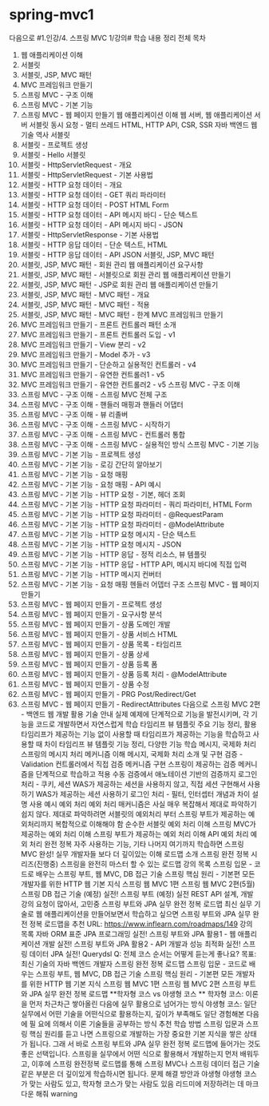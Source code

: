# spring-mvc1
다음으로
#1.인강/4. 스프링 MVC 1/강의#
학습 내용 정리
전체 목차
1. 웹 애플리케이션 이해
2. 서블릿
3. 서블릿, JSP, MVC 패턴
4. MVC 프레임워크 만들기
5. 스프링 MVC - 구조 이해
6. 스프링 MVC - 기본 기능
7. 스프링 MVC - 웹 페이지 만들기
웹 애플리케이션 이해
웹 서버, 웹 애플리케이션 서버
서블릿
동시 요청 - 멀티 쓰레드
HTML, HTTP API, CSR, SSR
자바 백엔드 웹 기술 역사
서블릿
2. 서블릿 - 프로젝트 생성
2. 서블릿 - Hello 서블릿
2. 서블릿 - HttpServletRequest - 개요
2. 서블릿 - HttpServletRequest - 기본 사용법
2. 서블릿 - HTTP 요청 데이터 - 개요
2. 서블릿 - HTTP 요청 데이터 - GET 쿼리 파라미터
2. 서블릿 - HTTP 요청 데이터 - POST HTML Form
2. 서블릿 - HTTP 요청 데이터 - API 메시지 바디 - 단순 텍스트
2. 서블릿 - HTTP 요청 데이터 - API 메시지 바디 - JSON
2. 서블릿 - HttpServletResponse - 기본 사용법
2. 서블릿 - HTTP 응답 데이터 - 단순 텍스트, HTML
2. 서블릿 - HTTP 응답 데이터 - API JSON
서블릿, JSP, MVC 패턴
3. 서블릿, JSP, MVC 패턴 - 회원 관리 웹 애플리케이션 요구사항
3. 서블릿, JSP, MVC 패턴 - 서블릿으로 회원 관리 웹 애플리케이션 만들기
3. 서블릿, JSP, MVC 패턴 - JSP로 회원 관리 웹 애플리케이션 만들기
3. 서블릿, JSP, MVC 패턴 - MVC 패턴 - 개요
3. 서블릿, JSP, MVC 패턴 - MVC 패턴 - 적용
3. 서블릿, JSP, MVC 패턴 - MVC 패턴 - 한계
MVC 프레임워크 만들기
4. MVC 프레임워크 만들기 - 프론트 컨트롤러 패턴 소개
4. MVC 프레임워크 만들기 - 프론트 컨트롤러 도입 - v1
4. MVC 프레임워크 만들기 - View 분리 - v2
4. MVC 프레임워크 만들기 - Model 추가 - v3
4. MVC 프레임워크 만들기 - 단순하고 실용적인 컨트롤러 - v4
4. MVC 프레임워크 만들기 - 유연한 컨트롤러1 - v5
4. MVC 프레임워크 만들기 - 유연한 컨트롤러2 - v5
스프링 MVC - 구조 이해
5. 스프링 MVC - 구조 이해 - 스프링 MVC 전체 구조
5. 스프링 MVC - 구조 이해 - 핸들러 매핑과 핸들러 어댑터
5. 스프링 MVC - 구조 이해 - 뷰 리졸버
5. 스프링 MVC - 구조 이해 - 스프링 MVC - 시작하기
5. 스프링 MVC - 구조 이해 - 스프링 MVC - 컨트롤러 통합
5. 스프링 MVC - 구조 이해 - 스프링 MVC - 실용적인 방식
스프링 MVC - 기본 기능
6. 스프링 MVC - 기본 기능 - 프로젝트 생성
6. 스프링 MVC - 기본 기능 - 로깅 간단히 알아보기
6. 스프링 MVC - 기본 기능 - 요청 매핑
6. 스프링 MVC - 기본 기능 - 요청 매핑 - API 예시
6. 스프링 MVC - 기본 기능 - HTTP 요청 - 기본, 헤더 조회
6. 스프링 MVC - 기본 기능 - HTTP 요청 파라미터 - 쿼리 파라미터, HTML Form
6. 스프링 MVC - 기본 기능 - HTTP 요청 파라미터 - @RequestParam
6. 스프링 MVC - 기본 기능 - HTTP 요청 파라미터 - @ModelAttribute
6. 스프링 MVC - 기본 기능 - HTTP 요청 메시지 - 단순 텍스트
6. 스프링 MVC - 기본 기능 - HTTP 요청 메시지 - JSON
6. 스프링 MVC - 기본 기능 - HTTP 응답 - 정적 리소스, 뷰 템플릿
6. 스프링 MVC - 기본 기능 - HTTP 응답 - HTTP API, 메시지 바디에 직접 입력
6. 스프링 MVC - 기본 기능 - HTTP 메시지 컨버터
6. 스프링 MVC - 기본 기능 - 요청 매핑 헨들러 어뎁터 구조
스프링 MVC - 웹 페이지 만들기
7. 스프링 MVC - 웹 페이지 만들기 - 프로젝트 생성
7. 스프링 MVC - 웹 페이지 만들기 - 요구사항 분석
7. 스프링 MVC - 웹 페이지 만들기 - 상품 도메인 개발
7. 스프링 MVC - 웹 페이지 만들기 - 상품 서비스 HTML
7. 스프링 MVC - 웹 페이지 만들기 - 상품 목록 - 타임리프
7. 스프링 MVC - 웹 페이지 만들기 - 상품 상세
7. 스프링 MVC - 웹 페이지 만들기 - 상품 등록 폼
7. 스프링 MVC - 웹 페이지 만들기 - 상품 등록 처리 - @ModelAttribute
7. 스프링 MVC - 웹 페이지 만들기 - 상품 수정
7. 스프링 MVC - 웹 페이지 만들기 - PRG Post/Redirect/Get 
7. 스프링 MVC - 웹 페이지 만들기 - RedirectAttributes
다음으로
스프링 MVC 2편 - 백엔드 웹 개발 활용 기술 안내
실제 예제에 단계적으로 기능을 발전시키며, 각 기능을 코드로 개발하면서 자연스럽게 학습
타임리프 뷰 템플릿 주요 기능 정리, 활용
타임리프가 제공하는 기능 없이 사용할 때
타임리프가 제공하는 기능을 학습하고 사용할 때 차이
타임리프 뷰 템플릿 기능 정리, 다양한 기능 학습
메시지, 국제화 처리
스프링의 메시지 처리 메커니즘 이해
메시지, 국제화 처리 소개 및 구현
검증 - Validation
컨트롤러에서 직접 검증 메커니즘 구현
스프링이 제공하는 검증 메커니즘을 단계적으로 학습하고 적용
수동 검증에서 애노테이션 기반의 검증까지
로그인 처리 - 쿠키, 세션
WAS가 제공하는 세션을 사용하지 않고, 직접 세션 구현해서 사용하기
WAS가 제공하는 세션 사용하기
로그인 처리 - 필터, 인터셉터
개념과 차이 설명
사용 예시
예외 처리
예외 처리 매커니즘은 사실 매우 복잡해서 제대로 파악하기 쉽지 않다.
제대로 파악하려면 서블릿의 예외처리 부터 스프링 부트가 제공하는 예외처리까지 복합적으로 이해해야 함
순수한 서블릿 예외 처리 이해
스프링 MVC가 제공하는 예외 처리 이해
스프링 부트가 제공하는 예외 처리 이해
API 예외 처리
예외 처리 완전 정복
자주 사용하는 기능, 기타
나머지
여기까지 학습하면 스프링 MVC 완성!
실무 개발자들 보다 더 깊이있는 이해
로드맵 소개
스프링 완전 정복 시리즈(진행중)
스프링을 완전히 마스터 할 수 있는 로드맵
강의 목록
스프링 입문 - 코드로 배우는 스프링 부트, 웹 MVC, DB 접근 기술
스프링 핵심 원리 - 기본편
모든 개발자를 위한 HTTP 웹 기본 지식
스프링 웹 MVC 1편
스프링 웹 MVC 2편(5월)
스프링 DB 접근 기술 (예정)
실전! 스프링 부트 (예정)
실전 REST API 설계, 개발 강의 요청이 많아서, 고민중
스프링 부트와 JPA 실무 완전 정복 로드맵
최신 실무 기술로 웹 애플리케이션을 만들어보면서 학습하고 싶으면 스프링 부트와 JPA 실무 완전 정복 로드맵을 추천
URL: https://www.inflearn.com/roadmaps/149
강의 목록
자바 ORM 표준 JPA 프로그래밍
실전! 스프링 부트와 JPA 활용1 - 웹 애플리케이션 개발
실전! 스프링 부트와 JPA 활용2 - API 개발과 성능 최적화
실전! 스프링 데이터 JPA
실전! Querydsl
Q: 전체 코스 순서는 어떻게 듣는게 좋나요?
목표: 최신 기술의 자바 백엔드 개발자
스프링 완전 정복 로드맵
스프링 입문 - 코드로 배우는 스프링 부트, 웹 MVC, DB 접근 기술
스프링 핵심 원리 - 기본편
모든 개발자를 위한 HTTP 웹 기본 지식
스프링 웹 MVC 1편
스프링 웹 MVC 2편
스프링 부트와 JPA 실무 완전 정복 로드맵
**학자형 코스 vs 야생형 코스
**
학자형 코스: 이론을 먼저 차근차근 쌓아올린 다음에 실무 활용으로 넘어가는 방식
야생형 코스: 일단 실무에서 어떤 기술을 어떤식으로 활용하는지, 깊이가 부족해도 일단 경험해본 다음에 필
요에 의해서 이론 기술들을 공부하는 방식
추천 학습 방법
스프링 입문과 스프링 핵심 원리를 듣고 나면 스프링으로 개발하는 가장 중요한 기본 지식을 쌓은 상태가 됩니다. 그래
서 바로 스프링 부트와 JPA 실무 완전 정복 로드맵에 들어가는 것도 좋은 선택입니다. 스프링을 실무에서 어떤 식으로
활용해서 개발하는지 먼저 배워두고, 이후에 스프링 완전정복 로드맵를 통해 스프링 MVC나 스프링 데이터 접근 기술
같은 부분은 더 깊이있게 학습하시면 됩니다.
문제 해결 방안과 야생형
야생형 코스가 맞는 사람도 있고, 학자형 코스가 맞는 사람도 있음
리드미에 저장하려는 데 마크다운 해줘
warning
